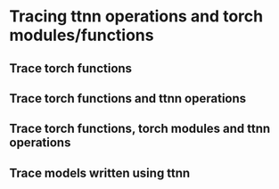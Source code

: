 # Tracing ttnn operations and torch modules/functions

## Trace torch functions

## Trace torch functions and ttnn operations

## Trace torch functions, torch modules and ttnn operations

## Trace models written using ttnn
